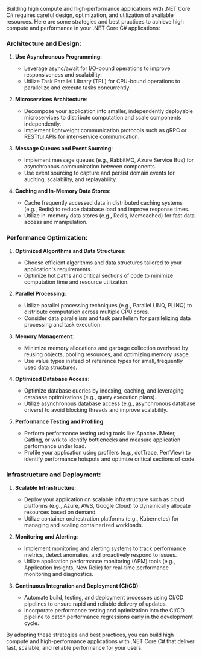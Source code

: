Building high compute and high-performance applications with .NET Core C# requires careful design, optimization, and utilization of available resources. Here are some strategies and best practices to achieve high compute and performance in your .NET Core C# applications:

### Architecture and Design:

1. **Use Asynchronous Programming**:
   - Leverage async/await for I/O-bound operations to improve responsiveness and scalability.
   - Utilize Task Parallel Library (TPL) for CPU-bound operations to parallelize and execute tasks concurrently.

2. **Microservices Architecture**:
   - Decompose your application into smaller, independently deployable microservices to distribute computation and scale components independently.
   - Implement lightweight communication protocols such as gRPC or RESTful APIs for inter-service communication.

3. **Message Queues and Event Sourcing**:
   - Implement message queues (e.g., RabbitMQ, Azure Service Bus) for asynchronous communication between components.
   - Use event sourcing to capture and persist domain events for auditing, scalability, and replayability.

4. **Caching and In-Memory Data Stores**:
   - Cache frequently accessed data in distributed caching systems (e.g., Redis) to reduce database load and improve response times.
   - Utilize in-memory data stores (e.g., Redis, Memcached) for fast data access and manipulation.

### Performance Optimization:

1. **Optimized Algorithms and Data Structures**:
   - Choose efficient algorithms and data structures tailored to your application's requirements.
   - Optimize hot paths and critical sections of code to minimize computation time and resource utilization.

2. **Parallel Processing**:
   - Utilize parallel processing techniques (e.g., Parallel LINQ, PLINQ) to distribute computation across multiple CPU cores.
   - Consider data parallelism and task parallelism for parallelizing data processing and task execution.

3. **Memory Management**:
   - Minimize memory allocations and garbage collection overhead by reusing objects, pooling resources, and optimizing memory usage.
   - Use value types instead of reference types for small, frequently used data structures.

4. **Optimized Database Access**:
   - Optimize database queries by indexing, caching, and leveraging database optimizations (e.g., query execution plans).
   - Utilize asynchronous database access (e.g., asynchronous database drivers) to avoid blocking threads and improve scalability.

5. **Performance Testing and Profiling**:
   - Perform performance testing using tools like Apache JMeter, Gatling, or wrk to identify bottlenecks and measure application performance under load.
   - Profile your application using profilers (e.g., dotTrace, PerfView) to identify performance hotspots and optimize critical sections of code.

### Infrastructure and Deployment:

1. **Scalable Infrastructure**:
   - Deploy your application on scalable infrastructure such as cloud platforms (e.g., Azure, AWS, Google Cloud) to dynamically allocate resources based on demand.
   - Utilize container orchestration platforms (e.g., Kubernetes) for managing and scaling containerized workloads.

2. **Monitoring and Alerting**:
   - Implement monitoring and alerting systems to track performance metrics, detect anomalies, and proactively respond to issues.
   - Utilize application performance monitoring (APM) tools (e.g., Application Insights, New Relic) for real-time performance monitoring and diagnostics.

3. **Continuous Integration and Deployment (CI/CD)**:
   - Automate build, testing, and deployment processes using CI/CD pipelines to ensure rapid and reliable delivery of updates.
   - Incorporate performance testing and optimization into the CI/CD pipeline to catch performance regressions early in the development cycle.

By adopting these strategies and best practices, you can build high compute and high-performance applications with .NET Core C# that deliver fast, scalable, and reliable performance for your users.